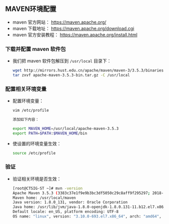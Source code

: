 ## MAVEN环境配置
- maven 官方网站： <https://maven.apache.org/>
- maven 下载地址： <https://maven.apache.org/download.cgi>
- maven 官方安装教程： <https://maven.apache.org/install.html>

### 下载并配置 maven 软件包
- 我们把 maven 软件包解压到 `/usr/local` 目录下：

  ```bash
  wget http://mirrors.hust.edu.cn/apache/maven/maven-3/3.5.3/binaries/apache-maven-3.5.3-bin.tar.gz
  tar zxvf apache-maven-3.5.3-bin.tar.gz -C /usr/local
  ```
### 配置相关环境变量
- 配置环境变量：
  ```bash
  vim /etc/profile
  
  添加如下内容：
  
  export MAVEN_HOME=/usr/local/apache-maven-3.5.3
  export PATH=$PATH:$MAVEN_HOME/bin
  ```
- 使设置的环境变量生效：
  
  ```bash
  source /etc/profile
  ```
### 验证
- 验证相关环境是否生效：
  ```bash
  [root@CTSIG-ST ~]# mvn -version
  Apache Maven 3.5.3 (3383c37e1f9e9b3bc3df5050c29c8aff9f295297; 2018-02-25T03:49:05+08:00)
  Maven home: /usr/local/maven
  Java version: 1.8.0_131, vendor: Oracle Corporation
  Java home: /usr/lib/jvm/java-1.8.0-openjdk-1.8.0.131-11.b12.el7.x86_64/jre
  Default locale: en_US, platform encoding: UTF-8
  OS name: "linux", version: "3.10.0-693.el7.x86_64", arch: "amd64", family: "unix"
  ```

